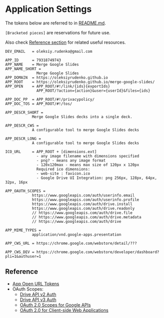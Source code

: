# Application Settings

The tokens below are referred to in [README.md](README.md).

`[Bracketed pieces]` are reservations for future use.

Also check [Reference section](#reference) for related
useful resources.

```text
DEV_EMAIL   = oleksiy.rudenko@gmail.com

APP_ID      = 79318749743
APP_NAME    = Merge Google Slides
APP_NAME_SHORT =
              Merge Google Slides
APP_DOMAIN  = https://oleksiyrudenko.github.io
APP_ROOT    = https://oleksiyrudenko.github.io/merge-google-slides/
APP_OPEN    = APP_ROOT/#!/link/{ids}{exportIds}
              APP_ROOT/?action={action}&user={userId}&files={ids}

APP_DOC_PP  = APP_ROOT/#!/privacypolicy/
APP_DOC_TOS = APP_ROOT/#!/tos/

APP_DESCR_SHORT =
            Merge Google Slides decks into a single deck.

APP_DESCR_CWS =
            A configurable tool to merge Google Slides decks

APP_DESCR_LONG =
            A configurable tool to merge Google Slides decks

ICO_URL     = APP_ROOT + [dimensions.ext]
              - any image filename with dimensions specified
              - png? - means any image format
              - 120x120max - means max size of 120px x 120px
              Required ico dimensions:
              - web-site : favicon.ico
              - Google Drive UI Integration: png 256px, 128px, 64px, 32px, 16px

APP_OAUTH_SCOPES =
            https://www.googleapis.com/auth/userinfo.email
            https://www.googleapis.com/auth/userinfo.profile
            https://www.googleapis.com/auth/drive.install
            https://www.googleapis.com/auth/drive.readonly
            // https://www.googleapis.com/auth/drive.file
            // https://www.googleapis.com/auth/drive.metadata
            // https://www.googleapis.com/auth/drive

APP_MIME_TYPES =
            application/vnd.google-apps.presentation

APP_CWS_URL = https://chrome.google.com/webstore/detail/???

APP_CWS_DEV = https://chrome.google.com/webstore/developer/dashboard?pli=1&authuser=1

```

## Reference

 * [App Open URL Tokens](https://developers.google.com/drive/v3/web/enable-sdk#open_url)
 * OAuth Scopes:
   - [Drive API v2 Auth](https://developers.google.com/drive/v2/web/about-auth)
   - [Drive API v3 Auth](https://developers.google.com/drive/v3/web/about-auth)
   - [OAuth 2.0 Scopes for Google APIs](https://developers.google.com/identity/protocols/googlescopes)
   - [OAuth 2.0 for Client-side Web Applications](https://developers.google.com/identity/protocols/OAuth2UserAgent)
